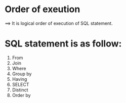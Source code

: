 # Order of exeution
==> It is logical order of execution of SQL statement.

# SQL statement is as follow:
1. From
2. Join
3. Where
4. Group by
5. Having
6. SELECT
7. Distinct
8. Order by